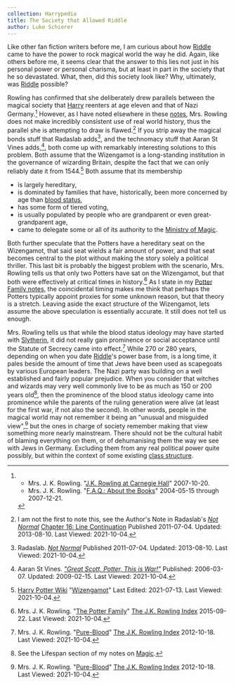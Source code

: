 ```yaml
---
collection: Harrypedia
title: The Society that Allowed Riddle
author: Luke Schierer
---
```


Like other fan fiction writers before me, I am curious about how [Riddle] came to
have the power to rock magical world the way he did. Again, like others before
me, it seems clear that the answer to this lies not just in his personal power
or personal charisma, but at least in part in the society that he so devastated.
What, then, did this society look like? Why, ultimately, was [Riddle] possible?

Rowling has confirmed that she deliberately drew parallels between the magical
society that [Harry] reenters at age eleven and that of Nazi
Germany.[^211004-1] However, as I have noted elsewhere in these
[notes], Mrs. Rowling does not make incredibly
consistent use of real world history, thus the parallel she is attempting to
draw is flawed.[^211004-2] If you strip away the magical bonds stuff that
Radaslab adds[^211004-3], and the technomacy stuff that Aaran St Vines
adds,[^211004-4], both come up with remarkably interesting solutions to this
problem. Both assume that the Wizengamot is a long-standing institution in the
governance of wizarding Britain, despite the fact that we can only reliably date
it from 1544.[^211004-5] Both assume that its membership

- is largely hereditary,
- is dominated by families that have, historically, been more concerned
  by age than [blood status],
- has some form of tiered voting,
- is usually populated by people who are grandparent or even great-grandparent
  age,
- came to delegate some or all of its authority to the [Ministry of
  Magic].

Both further speculate that the Potters have a hereditary seat on the
Wizengamot, that said seat wields a fair amount of power, and that seat becomes
central to the plot without making the story solely a political thriller. This
last bit is probably the biggest problem with the scenario, Mrs. Rowling tells us
that only two Potters have sat on the Wizengamot, but that both were effectively
at critical times in history.[^211004-6] As I state in my [Potter
Family notes], the coincidental timing
makes me think that perhaps the Potters typically appoint proxies for some
unknown reason, but that theory is a stretch. Leaving aside the exact
structure of the Wizengamot, lets assume the above speculation is essentially
accurate. It still does not tell us enough.

Mrs. Rowling tells us that while the blood status ideology may have started with
[Slytherin][Salazar], it did not really gain prominence or social
acceptance until the Statute of Secrecy came into effect.[^211004-7] While 270
or 280 years, depending on when you date [Riddle]'s power base from, is a long
time, it pales beside the amount of time that Jews have been used as scapegoats
by various European leaders. The Nazi party was building on a well established
and fairly popular prejudice. When you consider that witches and wizards may
very well commonly live to be as much as 150 or 200 years old[^211004-8], then
the prominence of the blood status ideology came into prominence while the
parents of the ruling generation were alive (at least for the first war, if not
also the second). In other words, people in the magical world may not remember
it being an "unusual and misguided view",[^211004-9] but the ones in charge of
society remember making that view something more nearly mainstream. There
should not be the cultural habit of blaming everything on them, or of
dehumanising them the way we see with Jews in Germany. Excluding them from any
real political power quite possibly, but within the context of some existing
[class structure].

[Riddle]: /Harrypedia/people/riddle/tom_marvolo/
[Magic]: /Harrypedia/magic/
[Ministry of Magic]: /Harrypedia/culture/government
[Harry]: /Harrypedia/people/Potter/Harry_James/
[notes]: /Harrypedia/
[Potter Family notes]: /Harrypedia/people/Potter/
[Salazar]: /Harrypedia/people/slytherin/salazar/
[class structure]: ../class_and_blood/
[blood status]: ../class_and_blood/

[^211004-9]:
    Mrs. J. K. Rowling.
    "[Pure-Blood](https://www.rowlingindex.org/work/pmpbl/)"
    [The J.K. Rowling Index](https://www.rowlingindex.org/)
    2012-10-18. Last Viewed: 2021-10-04.

[^211004-8]: See the Lifespan section of my notes on [Magic].

[^211004-1]:
    - Mrs. J. K. Rowling.
      "[J.K. Rowling at Carnegie
      Hall](http://www.the-leaky-cauldron.org/2007/10/20/j-k-rowling-at-carnegie-hall-reveals-dumbledore-is-gay-neville-marries-hannah-abbott-and-scores-more/)"
      2007-10-20.
    - Mrs. J. K. Rowling.
      "[F.A.Q.: About the Books](https://www.rowlingindex.org/work/faq1web/)"
      2004-05-15 through 2007-12-21.

[^211004-2]:
    I am not the first to note this, see the Author's Note in
    Radaslab's _[Not Normal][RNN1]_ [Chapter 16: Line Continuation][RNN1_16]
    Published 2011-07-04. Updated: 2013-08-10. Last Viewed: 2021-10-04.

[RNN1]: https://www.fanfiction.net/s/7144149
[RNN2]: https://www.fanfiction.net/s/7144149
[RNN1_16]: https://www.fanfiction.net/s/7144149/16/Not-Normal

[^211004-3]:
    Radaslab.
    _[Not Normal][RNN2]_
    Published 2011-07-04. Updated: 2013-08-10. Last Viewed: 2021-10-04.

[^211004-4]:
    Aaran St Vines.
    _["Great Scott, Potter, This is
    War!"](https://aaran-st-vines.nsns.fanficauthors.net/Great_Scott_Potter_This_is_War/)_
    Published: 2006-03-07. Updated: 2009-02-15. Last Viewed: 2021-10-04.

[^211004-5]:
    [Harry Potter Wiki](https://harrypotter.fandom.com/wiki)
    "[Wizengamot](https://harrypotter.fandom.com/wiki/Wizengamot)"
    Last Edited: 2021-07-13. Last Viewed: 2021-10-04.

[^211004-6]:
    Mrs. J. K. Rowling.
    "[The Potter Family](https://www.rowlingindex.org/work/pmpfam/)"
    [The J.K. Rowling Index](https://www.rowlingindex.org/)
    2015-09-22. Last Viewed: 2021-10-04.

[^211004-7]:
    Mrs. J. K. Rowling.
    "[Pure-Blood](https://www.rowlingindex.org/work/pmpbl/)"
    [The J.K. Rowling Index](https://www.rowlingindex.org/)
    2012-10-18. Last Viewed: 2021-10-04.
